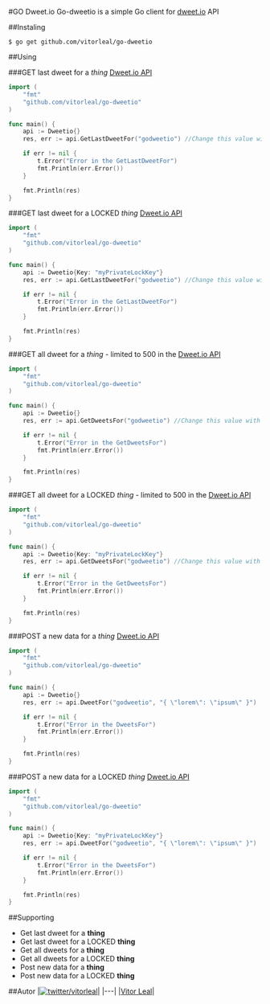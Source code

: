 #GO Dweet.io
Go-dweetio is a simple Go client for [dweet.io](https://dweet.io/) API


##Instaling
```
$ go get github.com/vitorleal/go-dweetio
```

##Using

###GET last dweet for a *thing* [Dweet.io API](https://dweet.io/play/#!/dweets)
```go
import (
	"fmt"
	"github.com/vitorleal/go-dweetio"
)

func main() {
	api := Dweetio{}
	res, err := api.GetLastDweetFor("godweetio") //Change this value with the name of your thing

	if err != nil {
		t.Error("Error in the GetLastDweetFor")
		fmt.Println(err.Error())
	}

	fmt.Println(res)
}
```


###GET last dweet for a LOCKED *thing* [Dweet.io API](https://dweet.io/play/#!/dweets)
```go
import (
	"fmt"
	"github.com/vitorleal/go-dweetio"
)

func main() {
	api := Dweetio{Key: "myPrivateLockKey"}
	res, err := api.GetLastDweetFor("godweetio") //Change this value with the name of your thing

	if err != nil {
		t.Error("Error in the GetLastDweetFor")
		fmt.Println(err.Error())
	}

	fmt.Println(res)
}
```


###GET all dweet for a *thing* - limited to 500 in the [Dweet.io API](https://dweet.io/play/#!/dweets)
```go
import (
	"fmt"
	"github.com/vitorleal/go-dweetio"
)

func main() {
	api := Dweetio{}
	res, err := api.GetDweetsFor("godweetio") //Change this value with the name of your thing

	if err != nil {
		t.Error("Error in the GetDweetsFor")
		fmt.Println(err.Error())
	}

	fmt.Println(res)
}
```


###GET all dweet for a LOCKED *thing* - limited to 500 in the [Dweet.io API](https://dweet.io/play/#!/dweets)
```go
import (
	"fmt"
	"github.com/vitorleal/go-dweetio"
)

func main() {
	api := Dweetio{Key: "myPrivateLockKey"}
	res, err := api.GetDweetsFor("godweetio") //Change this value with the name of your thing

	if err != nil {
		t.Error("Error in the GetDweetsFor")
		fmt.Println(err.Error())
	}

	fmt.Println(res)
}
```


###POST a new data for a *thing* [Dweet.io API](https://dweet.io/play/#!/dweets)
```go
import (
	"fmt"
	"github.com/vitorleal/go-dweetio"
)

func main() {
	api := Dweetio{}
	res, err := api.DweetFor("godweetio", "{ \"lorem\": \"ipsum\" }")

	if err != nil {
		t.Error("Error in the DweetsFor")
		fmt.Println(err.Error())
	}

	fmt.Println(res)
}
```


###POST a new data for a LOCKED *thing* [Dweet.io API](https://dweet.io/play/#!/dweets)
```go
import (
	"fmt"
	"github.com/vitorleal/go-dweetio"
)

func main() {
	api := Dweetio{Key: "myPrivateLockKey"}
	res, err := api.DweetFor("godweetio", "{ \"lorem\": \"ipsum\" }")

	if err != nil {
		t.Error("Error in the DweetsFor")
		fmt.Println(err.Error())
	}

	fmt.Println(res)
}
```


##Supporting
* Get last dweet for a **thing**
* Get last dweet for a LOCKED **thing**
* Get all dweets for a **thing**
* Get all dweets for a LOCKED **thing**
* Post new data for a **thing**
* Post new data for a LOCKED **thing**


##Autor
|[![twitter/vitorleal](http://gravatar.com/avatar/e133221d7fbc0dee159dca127d2f6f00?s=80)](http://twitter.com/vitorleal "Follow @vitorleal on Twitter")|
|---|
|[Vitor Leal](http://vitorleal.com)|

